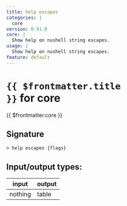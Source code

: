 ```yaml
---
title: help escapes
categories: |
  core
version: 0.91.0
core: |
  Show help on nushell string escapes.
usage: |
  Show help on nushell string escapes.
feature: default
---
```

<!-- This file is automatically generated. Please edit the command in https://github.com/nushell/nushell instead. -->

# <code>{{ $frontmatter.title }}</code> for core

<div class='command-title'>{{ $frontmatter.core }}</div>

## Signature

```> help escapes {flags} ```


## Input/output types:

| input   | output |
| ------- | ------ |
| nothing | table  |

